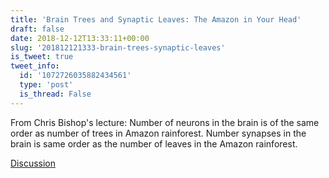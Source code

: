 ```yaml
---
title: 'Brain Trees and Synaptic Leaves: The Amazon in Your Head'
draft: false
date: 2018-12-12T13:33:11+00:00
slug: '201812121333-brain-trees-synaptic-leaves'
is_tweet: true
tweet_info:
  id: '1072726035882434561'
  type: 'post'
  is_thread: False
---
```




From Chris Bishop's lecture: Number of neurons in the brain is of the same order as number of trees in Amazon rainforest. Number synapses in the brain is same order as the number of leaves in the Amazon rainforest.

[Discussion](https://x.com/sytelus/status/1072726035882434561)
